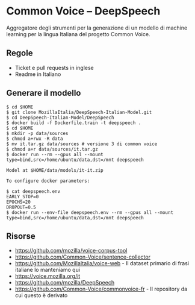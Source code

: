 # Common Voice – DeepSpeech

Aggregatore degli strumenti per la generazione di un modello di machine learning per la lingua Italiana del progetto Common Voice.

## Regole

* Ticket e pull requests in inglese
* Readme in Italiano

## Generare il modello

```
$ cd $HOME
$ git clone MozillaItalia/DeepSpeech-Italian-Model.git
$ cd DeepSpeech-Italian-Model/DeepSpeech
$ docker build -f Dockerfile.train -t deepspeech .
$ cd $HOME
$ mkdir -p data/sources
$ chmod a+rwx -R data
$ mv it.tar.gz data/sources # versione 3 di common voice
$ chmod a+r data/sources/it.tar.gz
$ docker run --rm --gpus all --mount type=bind,src=/home/ubuntu/data,dst=/mnt deepspeech

Model at $HOME/data/models/it-it.zip

To configure docker parameters:

$ cat deepspeech.env
EARLY_STOP=0
EPOCHS=20
DROPOUT=0.5
$ docker run --env-file deepspeech.env --rm --gpus all --mount type=bind,src=/home/ubuntu/data,dst=/mnt deepspeech
```

## Risorse

* https://github.com/mozilla/voice-corpus-tool
* https://github.com/Common-Voice/sentence-collector
* https://github.com/MozillaItalia/voice-web - Il dataset primario di frasi italiane lo manteniamo qui
* https://voice.mozilla.org/it
* https://github.com/mozilla/DeepSpeech
* https://github.com/Common-Voice/commonvoice-fr - Il repository da cui questo è derivato
